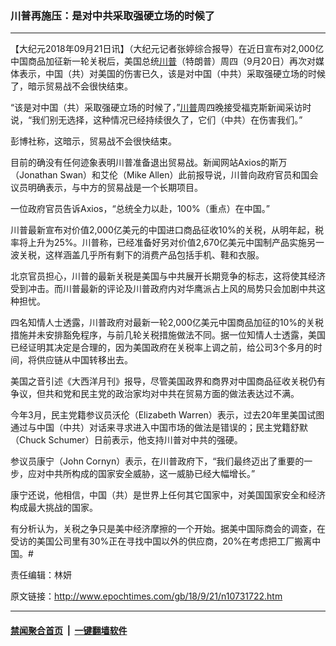### 川普再施压：是对中共采取强硬立场的时候了
------------------------

<p>【大纪元2018年09月21日讯】（大纪元记者张婷综合报导）在近日宣布对2,000亿中国商品加征新一轮关税后，美国总统<a href="http://www.epochtimes.com/gb/tag/%E5%B7%9D%E6%99%AE.html">川普</a>（特朗普）周四（9月20日）再次对媒体表示，中国（共）对美国的伤害已久，该是对中国（中共）采取强硬立场的时候了，暗示贸易战不会很快结束。</p>
<p>“该是对中国（共）采取强硬立场的时候了，”<a href="http://www.epochtimes.com/gb/tag/%E5%B7%9D%E6%99%AE.html">川普</a>周四晚接受福克斯新闻采访时说，“我们别无选择，这种情况已经持续很久了，它们（中共）在伤害我们。”</p>
<p>彭博社称，这暗示，贸易战不会很快结束。</p>
<p>目前的确没有任何迹象表明川普准备退出贸易战。新闻网站Axios的斯万（Jonathan Swan）和艾伦（Mike Allen）此前报导说，川普向政府官员和国会议员明确表示，与中方的贸易战是一个长期项目。</p>
<p>一位政府官员告诉Axios，“总统全力以赴，100%（重点）在中国。”</p>
<p>川普最新宣布对价值2,000亿美元的中国进口商品征收10%的关税，从明年起，税率将上升为25%。川普称，已经准备好另对价值2,670亿美元中国制产品实施另一波关税，这样涵盖几乎所有剩下的消费产品包括手机、鞋和衣服。</p>
<p>北京官员担心，川普的最新关税是美国与中共展开长期竞争的标志，这将使其经济受到冲击。而川普最新的评论及川普政府内对华鹰派占上风的局势只会加剧中共这种担忧。</p>
<p>四名知情人士透露，川普政府对最新一轮2,000亿美元中国商品加征的10%的关税措施并未安排豁免程序，与前几轮关税措施做法不同。据一位知情人士透露，美国已经证明其决定是合理的，因为美国政府在关税率上调之前，给公司3个多月的时间，将供应链从中国转移出去。</p>
<p>美国之音引述《大西洋月刊》报导，尽管美国政界和商界对中国商品征收关税仍有争议，但共和党和民主党的政治家均对中共在贸易方面的做法表达过不满。</p>
<p>今年3月，民主党籍参议员沃伦（Elizabeth Warren）表示，过去20年里美国试图通过与中国（中共）对话来寻求进入中国市场的做法是错误的；民主党籍舒默（Chuck Schumer）日前表示，他支持川普对中共的强硬。</p>
<p>参议员康宁（John Cornyn）表示，在川普政府下，“我们最终迈出了重要的一步，应对中共所构成的国家安全威胁，这一威胁已经大幅增长。”</p>
<p>康宁还说，他相信，中国（共）是世界上任何其它国家中，对美国国家安全和经济构成最大挑战的国家。</p>
<p>有分析认为，关税之争只是美中经济摩擦的一个开始。据美中国际商会的调查，在受访的美国公司里有30%正在寻找中国以外的供应商，20%在考虑把工厂搬离中国。#</p>
<p>责任编辑：林妍</p>

原文链接：http://www.epochtimes.com/gb/18/9/21/n10731722.htm


------------------------
#### [禁闻聚合首页](https://github.com/gfw-breaker/banned-news/blob/master/README.md) &nbsp;|&nbsp;  [一键翻墙软件](https://github.com/gfw-breaker/nogfw/blob/master/README.md)